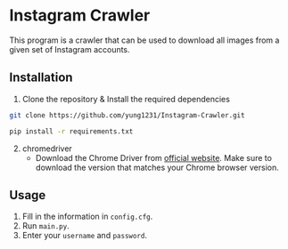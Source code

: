 # Instagram Crawler
This program is a crawler that can be used to download all images from a given set of Instagram accounts.

## Installation
1. Clone the repository & Install the required dependencies

```bash
git clone https://github.com/yung1231/Instagram-Crawler.git

pip install -r requirements.txt
```

2. chromedriver
   - Download the Chrome Driver from [official website](https://chromedriver.chromium.org/downloads). Make sure to download the version that matches your Chrome browser version.

## Usage
1. Fill in the information in `config.cfg`.
2. Run `main.py`.
3. Enter your `username` and `password`.
